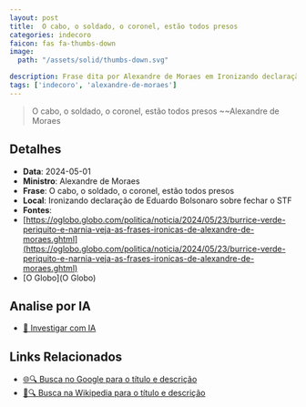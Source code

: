 ```yaml
---
layout: post
title:  O cabo, o soldado, o coronel, estão todos presos
categories: indecoro
faicon: fas fa-thumbs-down
image:
  path: "/assets/solid/thumbs-down.svg"

description: Frase dita por Alexandre de Moraes em Ironizando declaração de Eduardo Bolsonaro sobre fechar o STF
tags: ['indecoro', 'alexandre-de-moraes']
---
```


> O cabo, o soldado, o coronel, estão todos presos
> ~~Alexandre de Moraes

## Detalhes
- **Data**: 2024-05-01
- **Ministro**: Alexandre de Moraes
- **Frase**: O cabo, o soldado, o coronel, estão todos presos
- **Local**: Ironizando declaração de Eduardo Bolsonaro sobre fechar o STF
- **Fontes**:
- [https://oglobo.globo.com/politica/noticia/2024/05/23/burrice-verde-periquito-e-narnia-veja-as-frases-ironicas-de-alexandre-de-moraes.ghtml](https://oglobo.globo.com/politica/noticia/2024/05/23/burrice-verde-periquito-e-narnia-veja-as-frases-ironicas-de-alexandre-de-moraes.ghtml)
- [O Globo](O Globo)

## Analise por IA
- [🤖 Investigar com IA](https://www.perplexity.ai/search?q=%22Alexandre%20de%20Moraes%22%2BO%20cabo%2C%20o%20soldado%2C%20o%20coronel%2C%20est%C3%A3o%20todos%20presos%2BIronizando%20declara%C3%A7%C3%A3o%20de%20Eduardo%20Bolsonaro%20sobre%20fechar%20o%20STF)

## Links Relacionados
- [🌐🔍 Busca no Google para o título e descrição](https://www.google.com/search?q=%22Alexandre%20de%20Moraes%22%2BO%20cabo%2C%20o%20soldado%2C%20o%20coronel%2C%20est%C3%A3o%20todos%20presos%2BIronizando%20declara%C3%A7%C3%A3o%20de%20Eduardo%20Bolsonaro%20sobre%20fechar%20o%20STF)
- [📖🔍 Busca na Wikipedia para o título e descrição](https://pt.wikipedia.org/w/index.php?search=%22Alexandre%20de%20Moraes%22%2BO%20cabo%2C%20o%20soldado%2C%20o%20coronel%2C%20est%C3%A3o%20todos%20presos%2BIronizando%20declara%C3%A7%C3%A3o%20de%20Eduardo%20Bolsonaro%20sobre%20fechar%20o%20STF)

